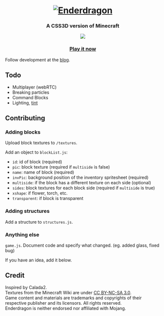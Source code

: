 <h1 align="center">
  <a href="https://enderdragon.berryscript.com">
    <img src="/textures/title/background/title-upscale.png" alt="Enderdragon">
  </a>
</h1>
<p align="center">
  <h3 align="center">
A CSS3D version of Minecraft
  </h3>
</p>
<p align="center">
  <a target='_blank' href='https://github.com/barhatsor/enderdragon/releases'><img src='https://img.shields.io/github/v/release/barhatsor/enderdragon?color=green&include_prereleases'/></a>
</p>
<p align="center">
  <h3 align="center">
    <a href="https://enderdragon.berryscript.com">Play it now</a>
  </h3>
</p>

Follow development at the [blog](https://barhatsor.tumblr.com/).

## Todo
- Multiplayer (webRTC)
- Breaking particles
- Command Blocks
- Lighting, [tint](https://minecraft.gamepedia.com/Tint)

## Contributing

### Adding blocks

Upload block textures to `/textures`.

Add an object to `blockList.js`:
- `id`: id of block (required)
- `pic`: block texture (required if `multiside` is false)
- `name`: name of block (required)
- `invPic`: background position of the inventory spritesheet (required)
- `multiside`: if the block has a different texture on each side (optional)
- `sides`: block textures for each block side (required if `multiside` is true)
- `xshape`: if flower, torch, etc.
- `transparent`: if block is transparent

### Adding structures

Add a structure to `structures.js`.

### Anything else

`game.js`. Document code and specify what changed. (eg. added glass, fixed bug)

If you have an idea, add it below.

## Credit

Inspired by Calada2.  
Textures from the Minecraft Wiki are under [CC BY-NC-SA 3.0](https://creativecommons.org/licenses/by-sa/3.0/).  
Game content and materials are trademarks and copyrights of their respective publisher and its licensors. All rights reserved.  
Enderdragon is neither endorsed nor affiliated with Mojang.
